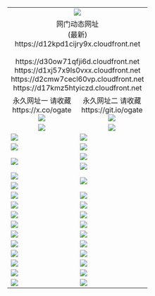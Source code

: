 ﻿<table>
  <tr></tr>
  <tr><td colspan=2 align=center><img src="https://d12kpd1cijry9x.cloudfront.net/Up/oGate.jpg" /></td></tr>
  <tr><td colspan=2 align=center>网门动态网址<br/>(最新)
<br>https://d12kpd1cijry9x.cloudfront.net
<br/>
<br>https://d30ow71qfji6d.cloudfront.net
<br>https://d1xj57x9ls0vxx.cloudfront.net
<br>https://d2cmw7cecl60vp.cloudfront.net
<br>https://d17kmz5htyiczd.cloudfront.net
    </td>
  </tr>
  <tr>
    <td align=center>永久网址一 请收藏<br/>https://x.co/ogate<br><a href="https://d12kpd1cijry9x.cloudfront.net/Up/0WMGDL1.png"><img src="https://d12kpd1cijry9x.cloudfront.net/Up/0WMGD1.png" /></a></td>
    <td align=center>永久网址二 请收藏<br/>https://git.io/ogate<br><a href="https://d12kpd1cijry9x.cloudfront.net/Up/0WMGDL2.png"><img src="https://d12kpd1cijry9x.cloudfront.net/Up/0WMGD2.png" /></a></td>
  </tr>
  <tr>
    <td align=center><a href="https://d12kpd1cijry9x.cloudfront.net/?from=github"><img src="https://d12kpd1cijry9x.cloudfront.net/Up/0WMPG.jpg" /></a></td>
    <td align=center><a href="https://d12kpd1cijry9x.cloudfront.net/ogUP.aspx?name=0oGate.apk&from=github"><img src="https://d12kpd1cijry9x.cloudfront.net/Up/0WMAZ.jpg" /></a></td>
  </tr>
  <tr>
    <td><a href="https://d12kpd1cijry9x.cloudfront.net/oNote.aspx?id=oGate&from=github" target="_blank"><img src="https://d12kpd1cijry9x.cloudfront.net/Up/0WCYY.jpg" /></a></td>
    <td><a href="https://d12kpd1cijry9x.cloudfront.net/oNote.aspx?id=oNote&from=github" target="_blank"><img src="https://d12kpd1cijry9x.cloudfront.net/Up/0WZTT.jpg" /></a></td>
  </tr>
  <tr>
    <td><a href="https://d12kpd1cijry9x.cloudfront.net/ogDY.aspx?from=github" target="_blank"><img src="https://d12kpd1cijry9x.cloudfront.net/Up/DY.jpg"/></a></td>
    <td><a href="https://d12kpd1cijry9x.cloudfront.net/ogST.aspx?from=github" target="_blank"><img src="https://d12kpd1cijry9x.cloudfront.net/Up/ST.jpg"/></a></td>
  </tr>
  <tr>
    <td rowspan=2><a href="https://d12kpd1cijry9x.cloudfront.net/ogUP.aspx?name=WJ.mp4&from=github" target="_blank"><img src="https://d12kpd1cijry9x.cloudfront.net/Up/WJ.jpg" /></a></td>
    <td><a href="https://d12kpd1cijry9x.cloudfront.net/ogUP.aspx?name=DKC.mp4&count=17&from=github" target="_blank"><img src="https://d12kpd1cijry9x.cloudfront.net/Up/DKC.jpg" /></a></td> 
  </tr>
  <tr>
    <td><a href="https://d12kpd1cijry9x.cloudfront.net/ogUP.aspx?name=LRWS.mp4&count=6B:16,5A:10,5B:35,4A:14,4B:19,3A:10,3B:26,2A:16,2B:21,1A:23,1B:29&from=github" target="_blank"><img src="https://d12kpd1cijry9x.cloudfront.net/Up/LRWS.jpg" /></a></td>
  </tr>
  <tr>
    <td><a href="https://d12kpd1cijry9x.cloudfront.net/ogUP.aspx?name=JQR.mp4&count=2&from=github" target="_blank"><img src="https://d12kpd1cijry9x.cloudfront.net/Up/JQR.jpg" /></a></td>   
    <td rowspan=2><a href="https://d12kpd1cijry9x.cloudfront.net/ogUP.aspx?name=JP.mp4&count=9&from=github" target="_blank"><img src="https://d12kpd1cijry9x.cloudfront.net/Up/JP.jpg" /></td>
  </tr>
  <tr>
    <td><a href="https://d12kpd1cijry9x.cloudfront.net/ogUP.aspx?name=ZSJ.mp4&count=16&from=github" target="_blank"><img src="https://d12kpd1cijry9x.cloudfront.net/Up/ZSJ.jpg" /></a></td>
  </tr>
  <tr>
    <td><a href="https://d12kpd1cijry9x.cloudfront.net/ogUP.aspx?name=SSZJ.mp4&count=7&current=2&from=github" target="_blank"><img src="https://d12kpd1cijry9x.cloudfront.net/Up/SSZJ.jpg" /></a></td>
    <td><a href="https://d12kpd1cijry9x.cloudfront.net/ogUP.aspx?name=WH.mp4&from=github" target="_blank"><img src="https://d12kpd1cijry9x.cloudfront.net/Up/WH.jpg" /></a></td>
  </tr>
  <tr>
    <td><a href="https://d12kpd1cijry9x.cloudfront.net/ogUP.aspx?name=3XZM.mp4&count=240p:1,480p:1&from=github" target="_blank"><img src="https://d12kpd1cijry9x.cloudfront.net/Up/3XZM.jpg" /></a></td>
    <td><a href="https://d12kpd1cijry9x.cloudfront.net/ogUP.aspx?name=TRHY.mp4&from=github" target="_blank"><img src="https://d12kpd1cijry9x.cloudfront.net/Up/TRHY.jpg" /></a></td>
  </tr>
  <tr>
    <td><a href="https://d12kpd1cijry9x.cloudfront.net/ogUP.aspx?name=4SQQ.mp4&count=06:15&current=06:15&from=github" target="_blank"><img src="https://d12kpd1cijry9x.cloudfront.net/Up/4SQQ0.jpg" /></a></td>
    <td><a href="https://d12kpd1cijry9x.cloudfront.net/ogUP.aspx?name=4SHQ.mp4&count=06:15&current=06:15&from=github" target="_blank"><img src="https://d12kpd1cijry9x.cloudfront.net/Up/4SHQ0.jpg" /></a></td>
  </tr>
  <tr>
    <td><a href="https://d12kpd1cijry9x.cloudfront.net/ogUP.aspx?name=4SZG.mp4&count=06:16&current=06:16&from=github" target="_blank"><img src="https://d12kpd1cijry9x.cloudfront.net/Up/4SZG0.jpg" /></a></td>
    <td><a href="https://d12kpd1cijry9x.cloudfront.net/ogUP.aspx?name=4SDJ.mp4&count=06:26&current=06:25&from=github" target="_blank"><img src="https://d12kpd1cijry9x.cloudfront.net/Up/4SDJ0.jpg" /></a></td>
  </tr>
  <tr>
    <td><a href="https://d12kpd1cijry9x.cloudfront.net/onUP.aspx?name=https://x.co/dtw99&from=github" target="_blank"><img src="https://d12kpd1cijry9x.cloudfront.net/Up/0DTW.jpg"/></a></td>
    <td><a href="https://d12kpd1cijry9x.cloudfront.net/onUP.aspx?name=https://d2ao90bsskjq20.cloudfront.net/acenter/&from=github" target="_blank"><img src="https://d12kpd1cijry9x.cloudfront.net/Up/0TDW.jpg" /></a></td>
  </tr>
  <tr>
    <td><a href="https://d12kpd1cijry9x.cloudfront.net/onUP.aspx?name=https://d23nscda4f4lvy.cloudfront.net/gb/nsc413.htm&from=github" target="_blank"><img src="https://d12kpd1cijry9x.cloudfront.net/Up/0DJY.jpg" /></a></td>
    <td><a href="https://d12kpd1cijry9x.cloudfront.net/onUP.aspx?name=https://dgocdxv5343dc.cloudfront.net/xtr/gb/prog204.html&from=github" target="_blank"><img src="https://d12kpd1cijry9x.cloudfront.net/Up/0XTR.jpg" /></a></td>
  </tr>
  <tr>
    <td><a href="https://d12kpd1cijry9x.cloudfront.net/onUP.aspx?name=https://d7203y8eitivv.cloudfront.net&from=github" target="_blank"><img src="https://d12kpd1cijry9x.cloudfront.net/Up/0MHW.jpg" /></a></td>
    <td><a href="https://d12kpd1cijry9x.cloudfront.net/onUP.aspx?name=https://d38z1xzg5vtneh.cloudfront.net&from=github" target="_blank"><img src="https://d12kpd1cijry9x.cloudfront.net/Up/0ZJW.jpg" /></a></td>
  </tr>
  <tr>
    <td><a href="https://d12kpd1cijry9x.cloudfront.net/ogUP.aspx?name=FG.zip&from=github" target="_blank"><img src="https://d12kpd1cijry9x.cloudfront.net/Up/FG.jpg" /></a></td>
    <td><a href="https://d12kpd1cijry9x.cloudfront.net/ogUP.aspx?name=FGA.apk&from=github" target="_blank"><img src="https://d12kpd1cijry9x.cloudfront.net/Up/FGA.jpg" /></a></td>
  </tr>
  <tr>
    <td><a href="https://d12kpd1cijry9x.cloudfront.net/ogUP.aspx?name=U.zip&from=github" target="_blank"><img src="https://d12kpd1cijry9x.cloudfront.net/Up/U.jpg" /></a></td>
    <td><a href="https://d12kpd1cijry9x.cloudfront.net/ogUP.aspx?name=UA.apk&from=github" target="_blank"><img src="https://d12kpd1cijry9x.cloudfront.net/Up/UA.jpg" /></a></td>
  </tr>
  <tr>
    <td><a href="https://d12kpd1cijry9x.cloudfront.net/ogUP.aspx?name=0iPPOTV.zip&from=github" target="_blank"><img src="https://d12kpd1cijry9x.cloudfront.net/Up/0iPPOTV.jpg" /></a></td>
    <td><a href="https://d12kpd1cijry9x.cloudfront.net/ogUP.aspx?name=0iNTD.apk&from=github" target="_blank"><img src="https://d12kpd1cijry9x.cloudfront.net/Up/0iNTD.jpg" /></a></td>
  </tr>
</table>
